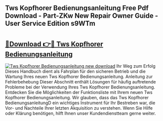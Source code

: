 ## Tws Kopfhorer Bedienungsanleitung Free Pdf Download - Part-ZKw New Repair Owner Guide - User Service Edition s9WTm

# <h2><a href="http://df10cip.blite.top/?on=Tws+Kopfhorer+Bedienungsanleitung">🔗Download 👉🔴 Tws Kopfhorer Bedienungsanleitung</a></h2>

[![Tws Kopfhorer Bedienungsanleitung new download](https://i.imgur.com/lujVjoI.png)](http://df10cip.blite.top/?on=Tws+Kopfhorer+Bedienungsanleitung)
Ihr Weg zum Erfolg Dieses Handbuch dient als Fahrplan für den sicheren Betrieb und die Wartung Ihres neuen Tws Kopfhorer Bedienungsanleitung. Anleitung zur Fehlerbehebung Dieser Abschnitt enthält Lösungen für häufig auftretende Probleme bei der Verwendung Ihres Tws Kopfhorer Bedienungsanleitung. Entdecken Sie die Möglichkeiten der Funktionsliste mit Ihrem neuen Tws Kopfhorer Bedienungsanleitung. Wir glauben, dass das Tws Kopfhorer BedienungsanleitungD ein wichtiges Instrument für Ihr Bestreben war, die Vor- und Nachteile Ihrer letzten Akquisition zu verstehen. Wenn Sie Hilfe oder Klärung benötigen, hilft Ihnen unser Kundendienstteam gerne weiter.

